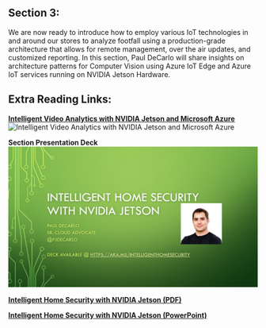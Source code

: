 ## Section 3: 

We are now ready to introduce how to employ various IoT technologies in and around our stores to analyze footfall using a production-grade architecture that allows for remote management, over the air updates, and customized reporting. In this section, Paul DeCarlo will share insights on architecture patterns for Computer Vision using Azure IoT Edge and Azure IoT services running on NVIDIA Jetson Hardware.

## Extra Reading Links:

**[Intelligent Video Analytics with NVIDIA Jetson and Microsoft Azure](https://aka.ms/intelligentvideoanalytics)**
![Intelligent Video Analytics with NVIDIA Jetson and Microsoft Azure](https://github.com/toolboc/Intelligent-Video-Analytics-with-NVIDIA-Jetson-and-Microsoft-Azure/raw/master/assets/IoTHubArchitecture.PNG)

**Section Presentation Deck**
![Section Presentation Deck](section-3-presentation.png)

**[Intelligent Home Security with NVIDIA Jetson (PDF)](https://github.com/toolboc/Cloud-Powered-App-Development-Curriculum/raw/master/Day4/Content/01%20-%20Intelligent%20Home%20Security%20with%20NVIDIA%20Jetson.pdf)**

**[Intelligent Home Security with NVIDIA Jetson (PowerPoint)](https://github.com/toolboc/Cloud-Powered-App-Development-Curriculum/raw/master/Day4/Content/01%20-%20Intelligent%20Home%20Security%20with%20NVIDIA%20Jetson.pptx)**
